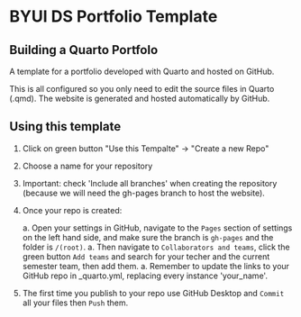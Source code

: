 # BYUI DS Portfolio Template
## Building a Quarto Portfolo

A template for a portfolio developed with Quarto and hosted on GitHub.

This is all configured so you only need to edit the source files in Quarto (.qmd). The website is generated and hosted automatically by GitHub.

## Using this template

1. Click on green button "Use this Tempalte" -> "Create a new Repo"

1. Choose a name for your repository

1. Important: check 'Include all branches' when creating the repository (because we will need the gh-pages branch to host the website).

1. Once your repo is created: 

    a. Open your settings in GitHub, navigate to the `Pages` section of settings on the left hand side, and make sure the branch is `gh-pages` and the folder is `/(root)`.
    a. Then navigate to `Collaborators and teams`, click the green button `Add teams` and search for your techer and the current semester team, then add them.
    a. Remember to update the links to your GitHub repo in _quarto.yml, replacing every instance 'your_name'.

1. The first time you publish to your repo use GitHub Desktop and `Commit` all your files then `Push` them.
